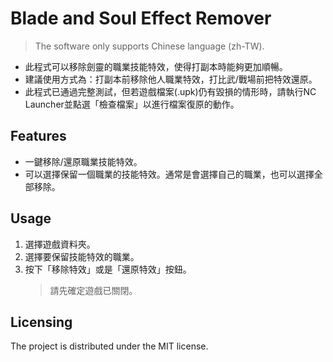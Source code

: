 # Blade and Soul Effect Remover

> The software only supports Chinese language (zh-TW).

* 此程式可以移除劍靈的職業技能特效，使得打副本時能夠更加順暢。
* 建議使用方式為：打副本前移除他人職業特效，打比武/戰場前把特效還原。
* 此程式已通過完整測試，但若遊戲檔案(.upk)仍有毀損的情形時，請執行NC Launcher並點選「檢查檔案」以進行檔案復原的動作。

## Features
* 一鍵移除/還原職業技能特效。
* 可以選擇保留一個職業的技能特效。通常是會選擇自己的職業，也可以選擇全部移除。

## Usage
1. 選擇遊戲資料夾。
2. 選擇要保留技能特效的職業。
3. 按下「移除特效」或是「還原特效」按鈕。
    > 請先確定遊戲已關閉。

## Licensing
The project is distributed under the MIT license.
